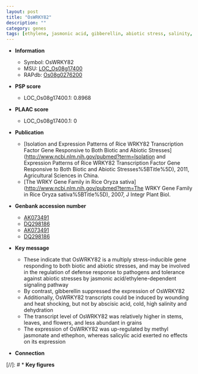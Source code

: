```yaml
---
layout: post
title: "OsWRKY82"
description: ""
category: genes
tags: [ethylene, jasmonic acid, gibberellin, abiotic stress, salinity, defense response, flower, defense, jasmonic, grain, biotic stress, jasmonate, stem, salicylic acid]
---
```


* **Information**  
    + Symbol: OsWRKY82  
    + MSU: [LOC_Os08g17400](http://rice.plantbiology.msu.edu/cgi-bin/ORF_infopage.cgi?orf=LOC_Os08g17400)  
    + RAPdb: [Os08g0276200](http://rapdb.dna.affrc.go.jp/viewer/gbrowse_details/irgsp1?name=Os08g0276200)  

* **PSP score**  
    + LOC_Os08g17400.1: 0.8968 

* **PLAAC score**  
    + LOC_Os08g17400.1: 0 

* **Publication**  
    + [Isolation and Expression Patterns of Rice WRKY82 Transcription Factor Gene Responsive to Both Biotic and Abiotic Stresses](http://www.ncbi.nlm.nih.gov/pubmed?term=Isolation and Expression Patterns of Rice WRKY82 Transcription Factor Gene Responsive to Both Biotic and Abiotic Stresses%5BTitle%5D), 2011, Agricultural Sciences in China.
    + [The WRKY Gene Family in Rice Oryza sativa](http://www.ncbi.nlm.nih.gov/pubmed?term=The WRKY Gene Family in Rice Oryza sativa%5BTitle%5D), 2007, J Integr Plant Biol.

* **Genbank accession number**  
    + [AK073491](http://www.ncbi.nlm.nih.gov/nuccore/AK073491)
    + [DQ298186](http://www.ncbi.nlm.nih.gov/nuccore/DQ298186)
    + [AK073491](http://www.ncbi.nlm.nih.gov/nuccore/AK073491)
    + [DQ298186](http://www.ncbi.nlm.nih.gov/nuccore/DQ298186)

* **Key message**  
    + These indicate that OsWRKY82 is a multiply stress-inducible gene responding to both biotic and abiotic stresses, and may be involved in the regulation of defense response to pathogens and tolerance against abiotic stresses by jasmonic acid/ethylene-dependent signaling pathway
    + By contrast, gibberellin suppressed the expression of OsWRKY82
    + Additionally, OsWRKY82 transcripts could be induced by wounding and heat shocking, but not by abscisic acid, cold, high salinity and dehydration
    + The transcript level of OsWRKY82 was relatively higher in stems, leaves, and flowers, and less abundant in grains
    + The expression of OsWRKY82 was up-regulated by methyl jasmonate and ethephon, whereas salicylic acid exerted no effects on its expression

* **Connection**  

[//]: # * **Key figures**  


